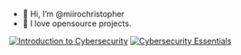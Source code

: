 - 👋  Hi, I’m @miirochristopher
- 💞️  I love opensource projects. 

<!--START_SECTION:badges-->
[![Introduction to Cybersecurity](https://images.credly.com/size/110x110/images/af8c6b4e-fc31-47c4-8dcb-eb7a2065dc5b/I2CS__1_.png)](http://www.credly.com/badges/0d47d833-9b5c-4417-b49d-7c1d3c4fbd33 "Introduction to Cybersecurity")
[![Cybersecurity Essentials](https://images.credly.com/size/110x110/images/054913b2-e271-49a2-a1a4-9bf1c1f9a404/CyberEssentials.png)](http://www.credly.com/badges/67e792ae-302b-4622-947c-10ffe732a26b "Cybersecurity Essentials")
<!--END_SECTION:badges-->

<!---
miirochristopher/miirochristopher is a ✨ special ✨ repository because its `README.md` (this file) appears on your GitHub profile.
You can click the Preview link to take a look at your changes.
--->
